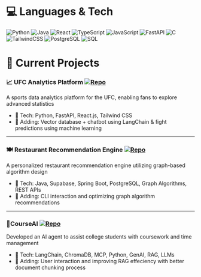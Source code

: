 
# 💻 Languages & Tech
<!-- Badges from https://github.com/Ileriayo/markdown-badges -->
![Python](https://img.shields.io/badge/python-3670A0?style=for-the-badge&logo=python&logoColor=ffdd54)
![Java](https://img.shields.io/badge/java-%23ED8B00.svg?style=for-the-badge&logo=openjdk&logoColor=white)
![React](https://img.shields.io/badge/react-%2320232a.svg?style=for-the-badge&logo=react&logoColor=%2361DAFB)
![TypeScript](https://img.shields.io/badge/typescript-%23007ACC.svg?style=for-the-badge&logo=typescript&logoColor=white)
![JavaScript](https://img.shields.io/badge/javascript-%23323330.svg?style=for-the-badge&logo=javascript&logoColor=%23F7DF1E)
![FastAPI](https://img.shields.io/badge/FastAPI-009688?style=for-the-badge&logo=fastapi&logoColor=white)
![C](https://img.shields.io/badge/c-%2300599C.svg?style=for-the-badge&logo=c&logoColor=white)<br/>
![TailwindCSS](https://img.shields.io/badge/tailwindcss-%2338B2AC.svg?style=for-the-badge&logo=tailwind-css&logoColor=white)
![PostgreSQL](https://img.shields.io/badge/postgresql-%23316192.svg?style=for-the-badge&logo=postgresql&logoColor=white)
![SQL](https://img.shields.io/badge/SQL-4B0082.svg?style=for-the-badge&logo=sqlite&logoColor=white)


# 🚧 Current Projects

### 📈 UFC Analytics Platform   [![Repo](https://img.shields.io/badge/GitHub-Repo-blue?logo=github)](https://github.com/avenka29/StrikeStat)
A sports data analytics platform for the UFC, enabling fans to explore advanced statistics
- 📱 Tech: Python, FastAPI, React.js, Tailwind CSS
- 🤖 Adding: Vector database + chatbot using LangChain & fight predictions using machine learning

---

### 🍽️ Restaurant Recommendation Engine [![Repo](https://img.shields.io/badge/GitHub-Repo-blue?logo=github)](https://github.com/avenka29/RestaurantEngine)
A personalized restaurant recommendation engine utilizing graph-based algorithm design  
- 📱 Tech: Java, Supabase, Spring Boot, PostgreSQL, Graph Algorithms, REST APIs  
- 🤖 Adding: CLI interaction and optimizing graph algorithm recommendations

---

### 🤖CourseAI [![Repo](https://img.shields.io/badge/GitHub-Repo-blue?logo=github)](https://github.com/avenka29/CourseAI)
Developed an AI agent to assist college students with coursework and time management 
- 📱 Tech: LangChain, ChromaDB, MCP, Python, GenAI, RAG, LLMs
- 🤖 Adding: User interaction and improving RAG effeciency with better document chunking process
